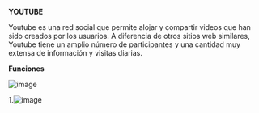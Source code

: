 **YOUTUBE**

Youtube es una red social que permite alojar y compartir videos que han sido creados por los usuarios. A diferencia de otros sitios web similares, Youtube tiene un amplio número de participantes y una cantidad muy extensa de información y visitas diarias.

**Funciones**

![image](https://user-images.githubusercontent.com/82129353/137569198-7c39a19a-5dc6-4813-a0d4-da35861584bb.png)





1.![image](https://user-images.githubusercontent.com/87036389/137569023-2b8c19e5-7854-46a9-a552-102adf9141d0.png)
